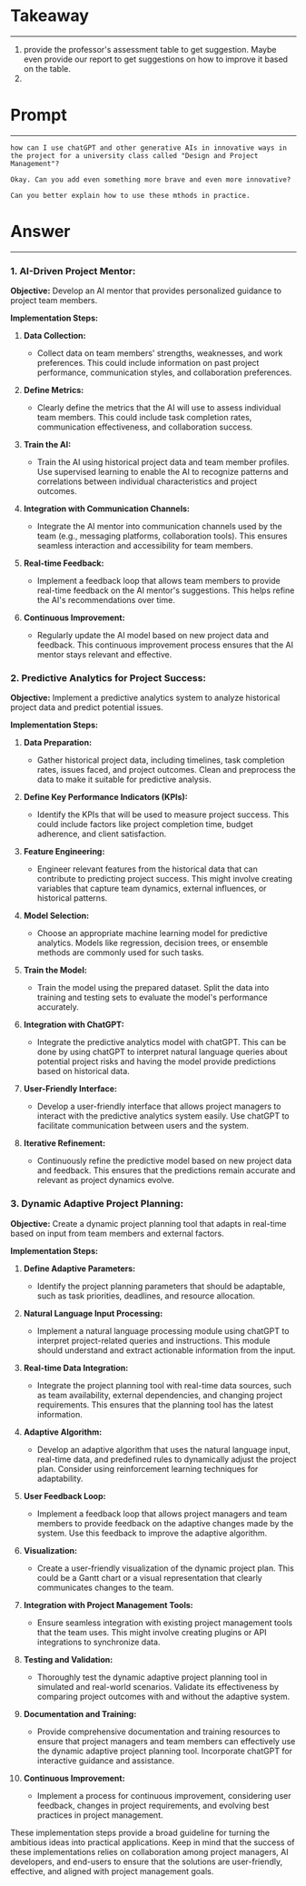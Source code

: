 # Takeaway
---
1. provide the professor's assessment table to get suggestion. Maybe even provide our report to get suggestions on how to improve it based on the table.
2. 



# Prompt
---
`how can I use chatGPT and other generative AIs in innovative ways in the project for a university class called "Design and Project Management"?`

`Okay. Can you add even something more brave and even more innovative?`

`Can you better explain how to use these mthods in practice.`

# Answer
---
### 1. AI-Driven Project Mentor:

**Objective:** Develop an AI mentor that provides personalized guidance to project team members.

**Implementation Steps:**
1. **Data Collection:**
   - Collect data on team members' strengths, weaknesses, and work preferences. This could include information on past project performance, communication styles, and collaboration preferences.

2. **Define Metrics:**
   - Clearly define the metrics that the AI will use to assess individual team members. This could include task completion rates, communication effectiveness, and collaboration success.

3. **Train the AI:**
   - Train the AI using historical project data and team member profiles. Use supervised learning to enable the AI to recognize patterns and correlations between individual characteristics and project outcomes.

4. **Integration with Communication Channels:**
   - Integrate the AI mentor into communication channels used by the team (e.g., messaging platforms, collaboration tools). This ensures seamless interaction and accessibility for team members.

5. **Real-time Feedback:**
   - Implement a feedback loop that allows team members to provide real-time feedback on the AI mentor's suggestions. This helps refine the AI's recommendations over time.

6. **Continuous Improvement:**
   - Regularly update the AI model based on new project data and feedback. This continuous improvement process ensures that the AI mentor stays relevant and effective.

### 2. Predictive Analytics for Project Success:

**Objective:** Implement a predictive analytics system to analyze historical project data and predict potential issues.

**Implementation Steps:**
1. **Data Preparation:**
   - Gather historical project data, including timelines, task completion rates, issues faced, and project outcomes. Clean and preprocess the data to make it suitable for predictive analysis.

2. **Define Key Performance Indicators (KPIs):**
   - Identify the KPIs that will be used to measure project success. This could include factors like project completion time, budget adherence, and client satisfaction.

3. **Feature Engineering:**
   - Engineer relevant features from the historical data that can contribute to predicting project success. This might involve creating variables that capture team dynamics, external influences, or historical patterns.

4. **Model Selection:**
   - Choose an appropriate machine learning model for predictive analytics. Models like regression, decision trees, or ensemble methods are commonly used for such tasks.

5. **Train the Model:**
   - Train the model using the prepared dataset. Split the data into training and testing sets to evaluate the model's performance accurately.

6. **Integration with ChatGPT:**
   - Integrate the predictive analytics model with chatGPT. This can be done by using chatGPT to interpret natural language queries about potential project risks and having the model provide predictions based on historical data.

7. **User-Friendly Interface:**
   - Develop a user-friendly interface that allows project managers to interact with the predictive analytics system easily. Use chatGPT to facilitate communication between users and the system.

8. **Iterative Refinement:**
   - Continuously refine the predictive model based on new project data and feedback. This ensures that the predictions remain accurate and relevant as project dynamics evolve.

### 3. Dynamic Adaptive Project Planning:

**Objective:** Create a dynamic project planning tool that adapts in real-time based on input from team members and external factors.

**Implementation Steps:**
1. **Define Adaptive Parameters:**
   - Identify the project planning parameters that should be adaptable, such as task priorities, deadlines, and resource allocation.

2. **Natural Language Input Processing:**
   - Implement a natural language processing module using chatGPT to interpret project-related queries and instructions. This module should understand and extract actionable information from the input.

3. **Real-time Data Integration:**
   - Integrate the project planning tool with real-time data sources, such as team availability, external dependencies, and changing project requirements. This ensures that the planning tool has the latest information.

4. **Adaptive Algorithm:**
   - Develop an adaptive algorithm that uses the natural language input, real-time data, and predefined rules to dynamically adjust the project plan. Consider using reinforcement learning techniques for adaptability.

5. **User Feedback Loop:**
   - Implement a feedback loop that allows project managers and team members to provide feedback on the adaptive changes made by the system. Use this feedback to improve the adaptive algorithm.

6. **Visualization:**
   - Create a user-friendly visualization of the dynamic project plan. This could be a Gantt chart or a visual representation that clearly communicates changes to the team.

7. **Integration with Project Management Tools:**
   - Ensure seamless integration with existing project management tools that the team uses. This might involve creating plugins or API integrations to synchronize data.

8. **Testing and Validation:**
   - Thoroughly test the dynamic adaptive project planning tool in simulated and real-world scenarios. Validate its effectiveness by comparing project outcomes with and without the adaptive system.

9. **Documentation and Training:**
   - Provide comprehensive documentation and training resources to ensure that project managers and team members can effectively use the dynamic adaptive project planning tool. Incorporate chatGPT for interactive guidance and assistance.

10. **Continuous Improvement:**
    - Implement a process for continuous improvement, considering user feedback, changes in project requirements, and evolving best practices in project management.

These implementation steps provide a broad guideline for turning the ambitious ideas into practical applications. Keep in mind that the success of these implementations relies on collaboration among project managers, AI developers, and end-users to ensure that the solutions are user-friendly, effective, and aligned with project management goals.
